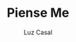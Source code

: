 ---
layout: post
title: Piense Me
author: Luz Casal
language: "Français"
image:
  artist: luz-casal.png
---